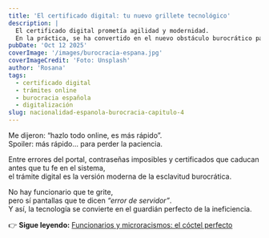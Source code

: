 ```yaml
---
title: 'El certificado digital: tu nuevo grillete tecnológico'
description: |
  El certificado digital prometía agilidad y modernidad. 
  En la práctica, se ha convertido en el nuevo obstáculo burocrático para los extranjeros.
pubDate: 'Oct 12 2025'
coverImage: '/images/burocracia-espana.jpg'
coverImageCredit: 'Foto: Unsplash'
author: 'Rosana'
tags:
  - certificado digital
  - trámites online
  - burocracia española
  - digitalización
slug: nacionalidad-espanola-burocracia-capitulo-4
---
```


Me dijeron: “hazlo todo online, es más rápido”.  
Spoiler: más rápido… para perder la paciencia.

Entre errores del portal, contraseñas imposibles y certificados que caducan antes que tu fe en el sistema,  
el trámite digital es la versión moderna de la esclavitud burocrática.

No hay funcionario que te grite,  
pero sí pantallas que te dicen _“error de servidor”_.  
Y así, la tecnología se convierte en el guardián perfecto de la ineficiencia.

👉 **Sigue leyendo:** [Funcionarios y microracismos: el cóctel perfecto](/posts/nacionalidad-espanola-burocracia-capitulo-5)
